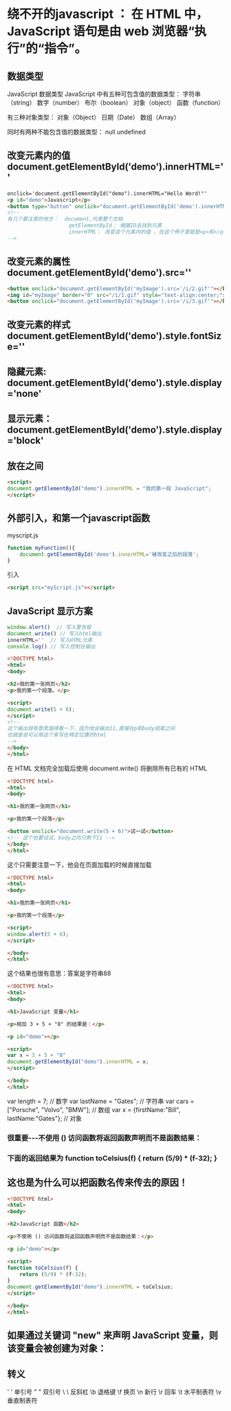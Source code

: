 # 绕不开的javascript ： 在 HTML 中，JavaScript 语句是由 web 浏览器“执行”的“指令”。
## 数据类型

JavaScript 数据类型
JavaScript 中有五种可包含值的数据类型：
    字符串（string）
    数字（number）
    布尔（boolean）
    对象（object）
    函数（function）

有三种对象类型：
    对象（Object）
    日期（Date）
    数组（Array）

同时有两种不能包含值的数据类型：
    null
    undefined

## 改变元素内的值 document.getElementById('demo').innerHTML=''
```html
onclick='document.getElementById("demo").innerHTML="Hello Word!"'
<p id="demo">Javascript</p>
<button type="button" onclick="document.getElementById('demo').innerHTML='Hello World!'"></button>
<!--
有几个要注意的地方：  document,代表整个文档
                    getElementById： 根据ID去找到元素
                    innerHTML： 改变这个元素内的值 ，在这个例子里就是<p>和</p>之间
-->
```
## 改变元素的属性  document.getElementById('demo').src=''
```html
<button onclick="document.getElementById('myImage').src='/i/2.gif'"></button>
<img id="myImage" border="0" src="/i/1.gif" style="text-align:center;">
<button onclick="document.getElementById('myImage').src='/i/3.gif'"></button>
```
## 改变元素的样式 document.getElementById('demo').style.fontSize=''
## 隐藏元素: document.getElementById('demo').style.display='none'
## 显示元素： document.getElementById('demo').style.display='block'
## 放在<script></script>之间
```html
<script>
document.getElementById("demo").innerHTML = "我的第一段 JavaScript";
</script>
```
## 外部引入，和第一个javascript函数
myscript.js
```js
function myFunction(){
    document.getElementById('demo').innerHTML='被改变之后的段落';
}
```
引入
```html
<script src="myScript.js"></script>
```
## JavaScript 显示方案

```javascript
window.alert()  // 写入警告框
document.write() // 写入html输出
innerHTML=''  // 写入HTML元素
console.log() // 写入控制台输出
```

```html
<!DOCTYPE html>
<html>
<body>

<h2>我的第一张网页</h2>
<p>我的第一个段落。</p>

<script>
document.write(5 + 6);
</script>
<!--
这个输出很有意思值得看一下，因为他会输出11,直接在p和body结尾之间
也就是说可以用这个来写在特定位置的html
-->
</body>
</html>
```
在 HTML 文档完全加载后使用 document.write() 将删除所有已有的 HTML
```html
<!DOCTYPE html>
<html>
<body>

<h1>我的第一张网页</h1>

<p>我的第一个段落</p>

<button onclick="document.write(5 + 6)">试一试</button>
<!-- 这个也要试试，body之内只剩下11 -->
</body>
</html>
```

这个只需要注意一下，他会在页面加载的时候直接加载

```html
<!DOCTYPE html>
<html>
<body>

<h1>我的第一张网页</h1>

<p>我的第一个段落</p>

<script>
window.alert(5 + 6);
</script>

</body>
</html>
```
这个结果也很有意思：答案是字符串88
```html
<!DOCTYPE html>
<html>
<body>

<h1>JavaScript 变量</h1>

<p>相加 3 + 5 + "8" 的结果是：</p>

<p id="demo"></p>

<script>
var x = 3 + 5 + "8"
document.getElementById("demo").innerHTML = x;
</script>

</body>
</html>
```

var length = 7;                             // 数字
var lastName = "Gates";                      // 字符串
var cars = ["Porsche", "Volvo", "BMW"];         // 数组
var x = {firstName:"Bill", lastName:"Gates"};    // 对象

### 很重要---不使用 () 访问函数将返回函数声明而不是函数结果：
### 下面的返回结果为 function toCelsius(f) { return (5/9) * (f-32); }
## 这也是为什么可以把函数名传来传去的原因！

```html
<!DOCTYPE html>
<html>
<body>

<h2>JavaScript 函数</h2>

<p>不使用 () 访问函数将返回函数声明而不是函数结果：</p>

<p id="demo"></p>

<script>
function toCelsius(f) {
    return (5/9) * (f-32);
}
document.getElementById("demo").innerHTML = toCelsius;
</script>

</body>
</html>
```
## 如果通过关键词 "new" 来声明 JavaScript 变量，则该变量会被创建为对象：
## 转义
\'	'	单引号
\"	"	双引号
\\	\	反斜杠
\b	退格键
\f	换页
\n	新行
\r	回车
\t	水平制表符
\v	垂直制表符
